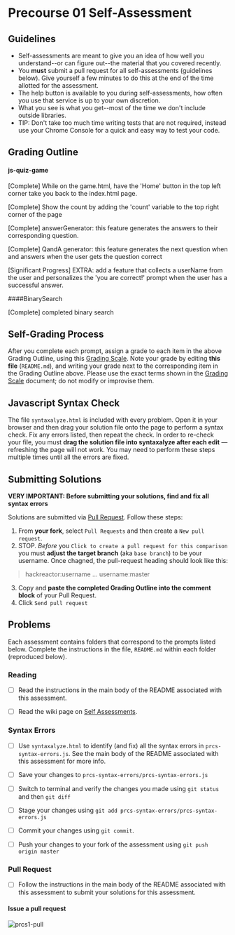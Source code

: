 # Precourse 01 Self-Assessment

## Guidelines

- Self-assessments are meant to give you an idea of how well you understand--or can figure out--the material that you covered recently.
- You **must** submit a pull request for all self-assessments (guidelines below). Give yourself a few minutes to do this at the end of the time allotted for the assessment.
- The help button is available to you during self-assessments, how often you use that service is up to your own discretion.
- What you see is what you get--most of the time we don't include outside libraries.
- TIP: Don't take too much time writing tests that are not required, instead use your Chrome Console for a quick and easy way to test your code.


## Grading Outline

#### js-quiz-game
[Complete] While on the game.html, have the 'Home' button in the top left corner take you back to the index.html page.

[Complete] Show the count by adding the 'count' variable to the top right corner of the page

[Complete] answerGenerator: this feature generates the answers to their corresponding question.

[Complete] QandA generator: this feature generates the next question when and answers when the user gets the question correct

[Significant Progress] EXTRA: add a feature that collects a userName from the user and personalizes the 'you are correct!' prompt when the user has a successful answer.

####BinarySearch

[Complete] completed binary search


## Self-Grading Process

After you complete each prompt, assign a grade to each item in the above Grading Outline, using this [Grading Scale](https://github.com/telegraphacademy/tga-student-wiki/blob/master/Self-Assessments.md). Note your grade by editing **this file** (`README.md`), and writing your grade next to the corresponding item in the Grading Outline above. Please use the exact terms shown in the [Grading Scale](https://github.com/telegraphacademy/tga-student-wiki/blob/master/Self-Assessments.md) document; do not modify or improvise them.

## Javascript Syntax Check

The file `syntaxalyze.html` is included with every problem. Open it in your browser and then drag your solution file onto the page to perform a syntax check. Fix any errors listed, then repeat the check. In order to re-check your file, you must **drag the solution file into syntaxalyze after each edit** &mdash; refreshing the page will not work. You may need to perform these steps multiple times until all the errors are fixed.

## Submitting Solutions

**VERY IMPORTANT: Before submitting your solutions, find and fix all syntax errors**

Solutions are submitted via [Pull Request](https://help.github.com/articles/using-pull-requests). Follow these steps:

1. From **your fork**, select `Pull Requests` and then create a `New pull request`. 
2. STOP. *Before* you `Click to create a pull request for this comparison` you must **adjust the target branch** (aka `base branch`) to be your username. Once chagned, the pull-request heading should look like this:

  > hackreactor:username ... username:master

3. Copy and **paste the completed Grading Outline into the comment block** of your Pull Request.
4. Click `Send pull request`

## Problems

Each assessment contains folders that correspond to the prompts listed below. Complete the instructions in the file, `README.md` within each folder (reproduced below).

### Reading

* [ ] Read the instructions in the main body of the README associated
with this assessment.
* [ ] Read the wiki page on [Self Assessments](https://github.com/telegraphacademy/tga-student-wiki/blob/master/Self-Assessments.md).


### Syntax Errors

* [ ] Use `syntaxalyze.html` to identify (and fix) all the syntax errors in `prcs-syntax-errors.js`. See the main body of the README associated with this assessment for more info.

* [ ] Save your changes to `prcs-syntax-errors/prcs-syntax-errors.js`
* [ ] Switch to terminal and verify the changes you made using `git status` and then `git diff`
* [ ] Stage your changes using `git add prcs-syntax-errors/prcs-syntax-errors.js`
* [ ] Commit your changes using `git commit`.
* [ ] Push your changes to your fork of the assessment using `git push origin master`

### Pull Request

* [ ] Follow the instructions in the main body of the README associated
with this assessment to submit your solutions for this assessment. 

#### Issue a pull request

![prcs1-pull](https://cloud.githubusercontent.com/assets/1577682/2963414/c2b6dca0-dada-11e3-8961-1fab1f8294b4.gif)

